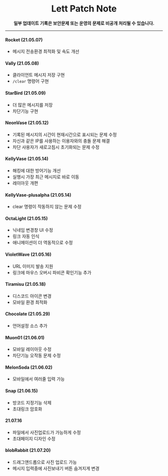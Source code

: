 <div align="center">
<h1>Lett Patch Note</h1>
<b>일부 업데이트 기록은 보안문제 또는 운영의 문제로 비공개 처리될 수 있습니다.</b>
</div>
<hr>

#### Rocket (21.05.07)
 - 메시지 전송환경 최적화 및 속도 개선

#### Vally (21.05.08)
 - 클라이언트 메시지 저장 구현
 - ``/clear`` 명령어 구현

#### StarBird (21.05.09)
 - 더 많은 메시지를 저장
 - 차단기능 구현

#### NeonVase (21.05.12)
 - 기록된 메시지의 시간이 현재시간으로 표시되는 문제 수정
 - 자신과 같은 IP를 사용하는 이용자와의 충돌 문제 해결
 - 차단 사용자가 새로고침시 초기화되는 문제 수정

#### KellyVase (21.05.14)
 - 해킹에 대한 방어기능 개선
 - 실행시 가장 최근 메시지로 바로 이동
 - 레이아웃 개편

#### KellyVase-plusalpha (21.05.14)
 - clear 명령이 작동하지 않는 문제 수정

#### OctaLight (21.05.15)
 - 닉네임 변경창 UI 수정
 - 링크 자동 인식
 - 애니메이션이 더 역동적으로 수정

#### VioletWave (21.05.16)
 - URL 이미지 발송 지원
 - 링크에 마우스 오버시 파비콘 확인기능 추가

#### Tiramisu (21.05.18)
 - 디스코드 아이콘 변경
 - 모바일 환경 최적화

#### Chocolate (21.05.29)
 - 언어설정 소스 추가

#### Muon01 (21.06.01)
 - 모바일 레이아웃 수정
 - 차단기능 오작동 문제 수정

#### MelonSoda (21.06.02)
 - 모바일에서 여러줄 입력 가능

#### Snap (21.06.15)
 - 방코드 지정기능 삭제
 - 초대링크 암호화

#### 21.07.16
 - 파일에서 사진업로드가 가능하게 수정
 - 초대페이지 디자인 수정

#### blobRabbit (21.07.20)
 - 드래그앤드롭으로 사진 업로드 가능
 - 메시지 입력중에 사진보내기 버튼 숨겨지게 변경
